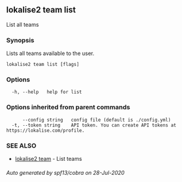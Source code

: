 ## lokalise2 team list

List all teams

### Synopsis

Lists all teams available to the user.

```
lokalise2 team list [flags]
```

### Options

```
  -h, --help   help for list
```

### Options inherited from parent commands

```
      --config string   config file (default is ./config.yml)
  -t, --token string    API token. You can create API tokens at https://lokalise.com/profile.
```

### SEE ALSO

* [lokalise2 team](lokalise2_team.md)	 - List teams

###### Auto generated by spf13/cobra on 28-Jul-2020
